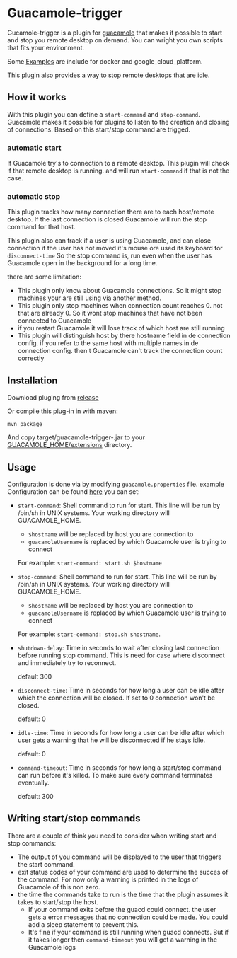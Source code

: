 # Guacamole-trigger

Gucamole-trigger is a plugin for [guacamole](https://guacamole.apache.org/) that makes it possible to start and stop you remote desktop on demand.
You can wright you own scripts that fits your environment.

Some [Examples](examples) are include for docker and google_cloud_platform.

This plugin also provides a way to stop remote desktops that are idle.

## How it works

With this plugin you can define a `start-command` and `stop-command`.
Guacamole makes it possible for plugins to listen to the creation and closing of connections.
Based on this start/stop command are trigged.

### automatic start

If Guacamole try's to connection to a remote desktop. This plugin will check if that remote desktop is running.
and will run `start-command` if that is not the case.

### automatic stop

This plugin tracks how many connection there are to each host/remote desktop.
If the last connection is closed Guacamole will run the stop command for that host.

This plugin also can track if a user is using Guacamole, and can close connection if the user has not moved it's mouse ore used its keyboard for `disconnect-time`
So the stop command is, run even when the user has Guacamole open in the background for a long time.

there are some limitation:

* This plugin only know about Guacamole connections. So it might stop machines your are still using via another method.
* This plugin only stop machines when connection count reaches 0. not that are already 0. So it wont stop machines that have not been connected to Guacamole
* if you restart Guacamole it will lose track of which host are still running
* This plugin will distinguish host by there hostname field in de connection config. if you refer to the same host with multiple names in de connection config. then t Guacamole can't track the connection count correctly

## Installation
Download pluging from [release](https://github.com/atcomputing/guacamole-trigger/releases/latest)

Or compile this plug-in in with maven:
```
mvn package
```

And copy target/guacamole-trigger-<version>.jar to your [GUACAMOLE_HOME/extensions](https://guacamole.apache.org/doc/gug/configuring-guacamole.html#guacamole-home) directory.

## Usage

Configuration is done via by modifying `guacamole.properties` file.
example Configuration can be found [here](examples)
you can set:

* `start-command`: Shell command to run for start. This line will be run by /bin/sh in UNIX systems.
    Your working directory will GUACAMOLE_HOME.

    * `$hostname` will be replaced by host you are connection to
    * `guacamoleUsername` is replaced by which Guacamole user is trying to connect

  For example:  `start-command: start.sh $hostname`

* `stop-command`: Shell command to run for start. This line will be run by /bin/sh in UNIX systems.
    Your working directory will GUACAMOLE_HOME.

    * `$hostname` will be replaced by host you are connection to
    * `guacamoleUsername` is replaced by which Guacamole user is trying to connect

  For example:  `start-command: stop.sh $hostname`.

* `shutdown-delay`: Time in seconds to wait after closing last connection before running stop command.
    This is need for case where disconnect and immediately try to reconnect.

    default 300

* `disconnect-time`: Time in seconds for how long a user can be idle after which the connection will be closed.
    If set to 0 connection won't be closed.

    default: 0

* `idle-time`: Time in seconds for how long a user can be idle after which user gets a warning that he will be disconnected if he stays idle.

    default: 0

* `command-timeout`: Time in seconds for how long a start/stop command can run before it's killed. To make sure every command terminates eventually.

    default: 300

## Writing start/stop commands

There are a couple of think you need to consider when writing start and stop commands:

* The output of you command will be displayed to the user that triggers the start command.
* exit status codes of your command are used to determine the succes of the command. For now only a warning is printed in the logs of Guacamole of this non zero.
* the time the commands take to run is the time that the plugin assumes it takes to start/stop the host.
    * If your command exits before the guacd could connect. the user gets a error messages that no connection could be made.
      You could add a sleep statement to prevent this.
    * It's fine if your command is still running when guacd connects. But if it takes longer then `command-timeout` you will get a warning in the Guacamole logs
